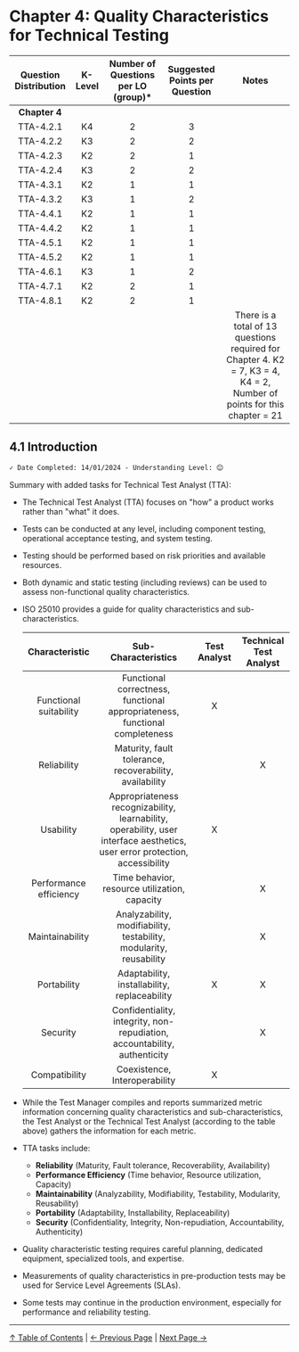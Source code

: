 # Chapter 4: Quality Characteristics for Technical Testing

| Question Distribution | K-Level | Number of Questions per LO (group)* | Suggested Points per Question | Notes |
|:---------------------:|:-------:|:------------------------------------:|:-----------------------------:|:-----:|
|      **Chapter 4**    |         |                                      |                               |       |
|       TTA-4.2.1       |   K4    |                  2                  |               3               |       |
|       TTA-4.2.2       |   K3    |                  2                  |               2               |       |
|       TTA-4.2.3       |   K2    |                  2                  |               1               |       |
|       TTA-4.2.4       |   K3    |                  2                  |               2               |       |
|       TTA-4.3.1       |   K2    |                  1                  |               1               |       |
|       TTA-4.3.2       |   K3    |                  1                  |               2               |       |
|       TTA-4.4.1       |   K2    |                  1                  |               1               |       |
|       TTA-4.4.2       |   K2    |                  1                  |               1               |       |
|       TTA-4.5.1       |   K2    |                  1                  |               1               |       |
|       TTA-4.5.2       |   K2    |                  1                  |               1               |       |
|       TTA-4.6.1       |   K3    |                  1                  |               2               |       |
|       TTA-4.7.1       |   K2    |                  2                  |               1               |       |
|       TTA-4.8.1       |   K2    |                  2                  |               1               |       |
|                       |         |                                      |                               | There is a total of 13 questions required for Chapter 4. K2 = 7, K3 = 4, K4 = 2, Number of points for this chapter = 21 |

## 4.1 Introduction

```markdown
✓ Date Completed: 14/01/2024 - Understanding Level: 😊
```

Summary with added tasks for Technical Test Analyst (TTA):

- The Technical Test Analyst (TTA) focuses on "how" a product works rather than "what" it does.
- Tests can be conducted at any level, including component testing, operational acceptance testing, and system testing.
- Testing should be performed based on risk priorities and available resources.
- Both dynamic and static testing (including reviews) can be used to assess non-functional quality characteristics.
- ISO 25010 provides a guide for quality characteristics and sub-characteristics.

  |     Characteristic     |                                                     Sub-Characteristics                                                     | Test Analyst | Technical Test Analyst |
  | :--------------------: | :-------------------------------------------------------------------------------------------------------------------------: | :----------: | :--------------------: |
  | Functional suitability |                         Functional correctness, functional appropriateness, functional completeness                         |      X       |                        |
  |      Reliability       |                                   Maturity, fault tolerance, recoverability, availability                                   |              |           X            |
  |       Usability        | Appropriateness recognizability, learnability, operability, user interface aesthetics, user error protection, accessibility |      X       |                        |
  | Performance efficiency |                                        Time behavior, resource utilization, capacity                                        |              |           X            |
  |    Maintainability     |                             Analyzability, modifiability, testability, modularity, reusability                              |              |           X            |
  |      Portability       |                                        Adaptability, installability, replaceability                                         |      X       |           X            |
  |        Security        |                          Confidentiality, integrity, non-repudiation, accountability, authenticity                          |              |           X            |
  |     Compatibility      |                                                Coexistence, Interoperability                                                |      X       |                        |

- While the Test Manager compiles and reports summarized metric information concerning quality characteristics and sub-characteristics, the Test Analyst or the Technical Test Analyst (according to the table above) gathers the information for each metric.

- TTA tasks include:

  - **Reliability** (Maturity, Fault tolerance, Recoverability, Availability)
  - **Performance Efficiency** (Time behavior, Resource utilization, Capacity)
  - **Maintainability** (Analyzability, Modifiability, Testability, Modularity, Reusability)
  - **Portability** (Adaptability, Installability, Replaceability)
  - **Security** (Confidentiality, Integrity, Non-repudiation, Accountability, Authenticity)

- Quality characteristic testing requires careful planning, dedicated equipment, specialized tools, and expertise.
- Measurements of quality characteristics in pre-production tests may be used for Service Level Agreements (SLAs).
- Some tests may continue in the production environment, especially for performance and reliability testing.

---

[↑ Table of Contents](../../README.md#table-of-contents) | [← Previous Page](../3-static-and-dynamic-analysis/3.3-dynamic-analysis.md) | [Next Page →](4.2-general-planning-issues.md)
